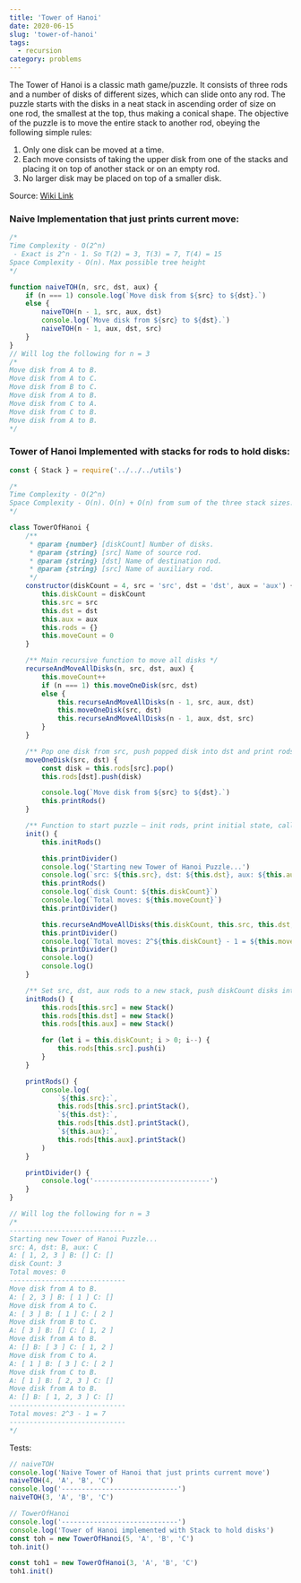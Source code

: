 ```yaml
---
title: 'Tower of Hanoi'
date: 2020-06-15
slug: 'tower-of-hanoi'
tags:
  - recursion
category: problems
---
```


The Tower of Hanoi is a classic math game/puzzle. It consists of three rods and a number of disks of different sizes, which can slide onto any rod. The puzzle starts with the disks in a neat stack in ascending order of size on one rod, the smallest at the top, thus making a conical shape. The objective of the puzzle is to move the entire stack to another rod, obeying the following simple rules:

1. Only one disk can be moved at a time.
2. Each move consists of taking the upper disk from one of the stacks and placing it on top of another stack or on an empty rod.
3. No larger disk may be placed on top of a smaller disk.

Source: [Wiki Link](https://en.wikipedia.org/wiki/Tower_of_Hanoi)

### Naive Implementation that just prints current move:

```js
/* 
Time Complexity - O(2^n)
 - Exact is 2^n - 1. So T(2) = 3, T(3) = 7, T(4) = 15
Space Complexity - O(n). Max possible tree height
*/

function naiveTOH(n, src, dst, aux) {
	if (n === 1) console.log(`Move disk from ${src} to ${dst}.`)
	else {
		naiveTOH(n - 1, src, aux, dst)
		console.log(`Move disk from ${src} to ${dst}.`)
		naiveTOH(n - 1, aux, dst, src)
	}
}
// Will log the following for n = 3
/* 
Move disk from A to B.
Move disk from A to C.
Move disk from B to C.
Move disk from A to B.
Move disk from C to A.
Move disk from C to B.
Move disk from A to B.
*/
```

### Tower of Hanoi Implemented with stacks for rods to hold disks:

```js
const { Stack } = require('../../../utils')

/*
Time Complexity - O(2^n)
Space Complexity - O(n). O(n) + O(n) from sum of the three stack sizes. 
*/

class TowerOfHanoi {
	/**
	 * @param {number} [diskCount] Number of disks.
	 * @param {string} [src] Name of source rod.
	 * @param {string} [dst] Name of destination rod.
	 * @param {string} [src] Name of auxiliary rod.
	 */
	constructor(diskCount = 4, src = 'src', dst = 'dst', aux = 'aux') {
		this.diskCount = diskCount
		this.src = src
		this.dst = dst
		this.aux = aux
		this.rods = {}
		this.moveCount = 0
	}

	/** Main recursive function to move all disks */
	recurseAndMoveAllDisks(n, src, dst, aux) {
		this.moveCount++
		if (n === 1) this.moveOneDisk(src, dst)
		else {
			this.recurseAndMoveAllDisks(n - 1, src, aux, dst)
			this.moveOneDisk(src, dst)
			this.recurseAndMoveAllDisks(n - 1, aux, dst, src)
		}
	}

	/** Pop one disk from src, push popped disk into dst and print rods */
	moveOneDisk(src, dst) {
		const disk = this.rods[src].pop()
		this.rods[dst].push(disk)

		console.log(`Move disk from ${src} to ${dst}.`)
		this.printRods()
	}

	/** Function to start puzzle — init rods, print initial state, call recurseAndMoveAllDisks & print moveCount. Call after creating an instance of TowerOfHanoi */
	init() {
		this.initRods()

		this.printDivider()
		console.log('Starting new Tower of Hanoi Puzzle...')
		console.log(`src: ${this.src}, dst: ${this.dst}, aux: ${this.aux}`)
		this.printRods()
		console.log(`disk Count: ${this.diskCount}`)
		console.log(`Total moves: ${this.moveCount}`)
		this.printDivider()

		this.recurseAndMoveAllDisks(this.diskCount, this.src, this.dst, this.aux)
		this.printDivider()
		console.log(`Total moves: 2^${this.diskCount} - 1 = ${this.moveCount}`)
		this.printDivider()
		console.log()
		console.log()
	}

	/** Set src, dst, aux rods to a new stack, push diskCount disks into src stack */
	initRods() {
		this.rods[this.src] = new Stack()
		this.rods[this.dst] = new Stack()
		this.rods[this.aux] = new Stack()

		for (let i = this.diskCount; i > 0; i--) {
			this.rods[this.src].push(i)
		}
	}

	printRods() {
		console.log(
			`${this.src}:`,
			this.rods[this.src].printStack(),
			`${this.dst}:`,
			this.rods[this.dst].printStack(),
			`${this.aux}:`,
			this.rods[this.aux].printStack()
		)
	}

	printDivider() {
		console.log('-----------------------------')
	}
}

// Will log the following for n = 3
/*
-----------------------------
Starting new Tower of Hanoi Puzzle...
src: A, dst: B, aux: C
A: [ 1, 2, 3 ] B: [] C: []
disk Count: 3
Total moves: 0
-----------------------------
Move disk from A to B.
A: [ 2, 3 ] B: [ 1 ] C: []
Move disk from A to C.
A: [ 3 ] B: [ 1 ] C: [ 2 ]
Move disk from B to C.
A: [ 3 ] B: [] C: [ 1, 2 ]
Move disk from A to B.
A: [] B: [ 3 ] C: [ 1, 2 ]
Move disk from C to A.
A: [ 1 ] B: [ 3 ] C: [ 2 ]
Move disk from C to B.
A: [ 1 ] B: [ 2, 3 ] C: []
Move disk from A to B.
A: [] B: [ 1, 2, 3 ] C: []
-----------------------------
Total moves: 2^3 - 1 = 7
-----------------------------
*/
```

Tests:

```js
// naiveTOH
console.log('Naive Tower of Hanoi that just prints current move')
naiveTOH(4, 'A', 'B', 'C')
console.log('-----------------------------')
naiveTOH(3, 'A', 'B', 'C')

// TowerOfHanoi
console.log('-----------------------------')
console.log('Tower of Hanoi implemented with Stack to hold disks')
const toh = new TowerOfHanoi(5, 'A', 'B', 'C')
toh.init()

const toh1 = new TowerOfHanoi(3, 'A', 'B', 'C')
toh1.init()
```
